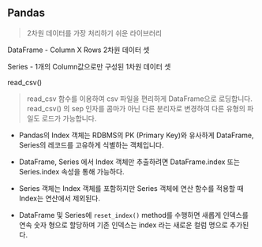 ## Pandas

> 2차원 데이터를 가장 처리하기 쉬운 라이브러리

DataFrame - Column X Rows 2차원 데이터 셋

Series - 1개의 Column값으로만 구성된 1차원 데이터 셋

read_csv()

> read_csv 함수를 이용하여 csv 파일을 편리하게 DataFrame으로 로딩합니다. read_csv() 의 sep 인자를 콤마가 아닌 다른 분리자로 변경하여 다른 유형의 파일도 로드가 가능합니다.

- Pandas의 Index 객체는 RDBMS의 PK (Primary Key)와 유사하게 DataFrame, Series의 레코드를 고유하게 식별하는 객체입니다.

- DataFrame, Series 에서 Index 객체만 추출하려면 DataFrame.index 또는 Series.index 속성을 통해 가능하다.

- Series 객체는 Index 객체를 포함하지만 Series 객체에 연산 함수를 적용할 때 Index는 연산에서 제외된다.

- DataFrame 및 Series에 `reset_index()` method를 수행하면 새롭게 인덱스를 연속 숫자 형으로 할당하며 기존 인덱스는 index 라는 새로운 컬럼 명으로 추가된다.